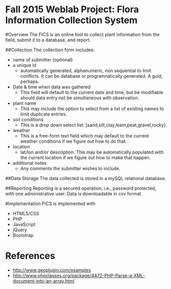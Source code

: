 # Fall 2015 Weblab Project: Flora Information Collection System

#Overview
The FICS is an online tool to collect plant information from the field, submit it to a database, and report. 

##Collection
The collection form includes:
* name of submitter (optional)
* a unique id
   * automatically generated, alphanumeric, non sequential to limit conflicts. It can be database or programnatically generated. A guid, perhaps.
* Date & time when data was gathered 
   * This field will default to the current date and time, but be modifiable should data entry not be simultaneous with observation.
* plant name
  * This may include the option to select from a list of existing names to limit duplicate entries.
* soil conditions
  * This is a drop down select list: [sand,silt,clay,leam,peat,gravel,rocky] 
* weather
  * This is a free-form text field which may default to the current weather conditions if we figure out how to do that.
* location
  * lat/lon and/or description. This may be automatically populated with the current location if we figure out how to make that happen.
* additional notes
  * Any comments the submitter wishes to include.

##Data Storage
The data collected is stored in a mySQL relational database.

##Reporting
Reporting is a secured operation, i.e., password protected, with one administrative user. Data is downloadable in csv format.

#Implementation
FICS is implemented with 
* HTML5/CSS
* PHP
* JavaScript
* jQuery
* Bootstrap
	
	
# References
* http://www.geoplugin.com/examples
* http://www.phpclasses.org/package/4472-PHP-Parse-a-XML-document-into-an-array.html
